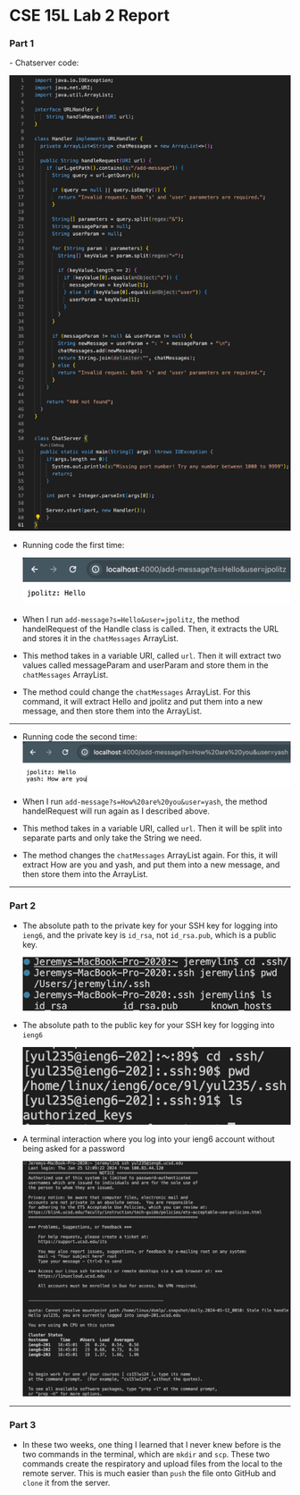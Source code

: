 <h1><italic>CSE 15L Lab 2 Report</italic></h1>

<h3>Part 1</h3>
- Chatserver code:

  ![Image](Pictures/CSE_15L_Lab_3_Chatserver.png)

- Running code the first time:

  ![Image](Pictures/CSE_15L_Lab_3_Running_code_1.png)

- When I run `add-message?s=Hello&user=jpolitz`, the method handelRequest of the Handle class is called. Then, it extracts the URL and stores it in the `chatMessages` ArrayList.
- This method takes in a variable URI, called `url`. Then it will extract two values called messageParam and userParam and store them in the `chatMessages` ArrayList.
- The method could change the `chatMessages` ArrayList. For this command, it will extract Hello and jpolitz and put them into a new message, and then store them into the ArrayList.

---

- Running code the second time:
![Image](Pictures/CSE_15L_Lab_3_Running_code_2.png)

- When I run `add-message?s=How%20are%20you&user=yash`, the method handelRequest will run again as I described above.
- This method takes in a variable URI, called `url`. Then it will be split into separate parts and only take the String we need.
- The method changes the `chatMessages` ArrayList again. For this, it will extract How are you and yash, and put them into a new message, and then store them into the ArrayList.

---

<h3>Part 2</h3>

- The absolute path to the private key for your SSH key for logging into `ieng6`, and the private key is `id_rsa`, not `id_rsa.pub`, which is a public key.

  ![Image](Pictures/CSE_15L_Lab_3_SSH_local_key.png)

- The absolute path to the public key for your SSH key for logging into `ieng6`

  ![Image](Pictures/CSE_15L_Lab_3_SSH_server_key.png)

- A terminal interaction where you log into your ieng6 account without being asked for a password

  ![Image](Pictures/CSE_15L_Lab_3_log_in_SSH.png)

---

<h3>Part 3</h3>

- In these two weeks, one thing I learned that I never knew before is the two commands in the terminal, which are  `mkdir` and  `scp`. These two commands create the respiratory and upload files from the local to the remote server. This is much easier than `push` the file onto GitHub and `clone` it from the server.
